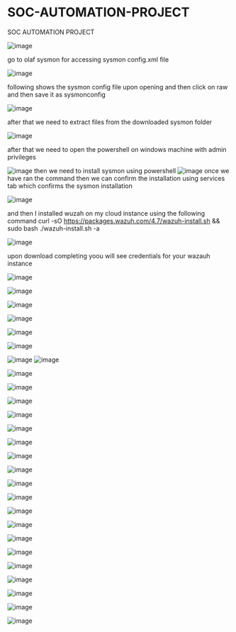 # SOC-AUTOMATION-PROJECT
SOC AUTOMATION PROJECT

![image](https://github.com/user-attachments/assets/869824b4-807b-4c7b-9584-8be8f728f974)

go to olaf sysmon for accessing sysmon config.xml file


![image](https://github.com/user-attachments/assets/8b6a9360-79e9-40ab-93b7-4ddd0f671509)

following shows the sysmon config file upon opening and then click on raw and then save it as sysmonconfig



![image](https://github.com/user-attachments/assets/5fe7ac93-5fe9-4fb8-a54b-a62ff50b092f)

after that we need to extract files from the downloaded sysmon folder

![image](https://github.com/user-attachments/assets/6e6ebe64-238f-4a97-88bb-22591d64d0e6)

after that we need to open the powershell on windows machine with admin privileges 

![image](https://github.com/user-attachments/assets/217bd257-29dc-4c55-a479-5af408dcf67d)
then we need to install sysmon using powershell
![image](https://github.com/user-attachments/assets/60db5769-3090-498d-93c0-6cbc26800215)
once we have ran the command then we can confirm the installation using services tab which confirms the sysmon installation 

![image](https://github.com/user-attachments/assets/d77ef5f3-0980-4777-b6e0-0b892f127889)




and then I installed wuzah on my cloud instance using the following command
curl -sO https://packages.wazuh.com/4.7/wazuh-install.sh && sudo bash ./wazuh-install.sh -a


![image](https://github.com/user-attachments/assets/f8d3387d-8dd9-4087-bff2-36da7e3c4663)

upon download completing yoou will see credentials for your wazauh instance

![image](https://github.com/user-attachments/assets/458683b1-f817-4cc3-b070-197853242fa7)

![image](https://github.com/user-attachments/assets/7978f45d-7b85-40b3-9094-d90d65195c47)


![image](https://github.com/user-attachments/assets/655a9768-e26f-4b59-adc7-16c4b462fd52)


![image](https://github.com/user-attachments/assets/6cd39532-d2bd-4a7b-af7a-0086b77bc343)

![image](https://github.com/user-attachments/assets/11570c54-6ba3-425c-b3a6-8f7c44e09f93)


![image](https://github.com/user-attachments/assets/81f323aa-9265-4669-8c17-fbcc40900548)

![image](https://github.com/user-attachments/assets/fb1e6381-079e-48fe-a320-8b8220148667)
![image](https://github.com/user-attachments/assets/e1d24da3-7c19-48a1-8b25-2d21e2f9b884)

![image](https://github.com/user-attachments/assets/b8dcd003-b370-4260-8a35-9a826310b6c5)

![image](https://github.com/user-attachments/assets/ec1714f6-5de1-4880-b49e-709dc248c72f)

![image](https://github.com/user-attachments/assets/80f0574c-27e1-4095-bd88-14e8bebe81b6)



![image](https://github.com/user-attachments/assets/9c36230b-c03b-4dc6-b56b-63bc85ddf588)


![image](https://github.com/user-attachments/assets/3028ca68-51b0-43d0-baef-ee034875c297)

![image](https://github.com/user-attachments/assets/0c1812e2-af5d-421a-91d6-6e19c770d26a)


![image](https://github.com/user-attachments/assets/330407c3-04fa-4397-8724-0997ffcc4698)

![image](https://github.com/user-attachments/assets/fec29534-3393-41e5-9f92-672b74e8da13)


![image](https://github.com/user-attachments/assets/ece581f2-44ee-478d-8458-c42f774f32ba)

![image](https://github.com/user-attachments/assets/5514629b-d57f-4d93-966d-4b8d0befc18e)

![image](https://github.com/user-attachments/assets/4790ba39-bf38-42f7-b1fd-df573cbcf1f9)

![image](https://github.com/user-attachments/assets/aa6832bd-d7c4-4b9a-9831-d0bc6549e7bd)


![image](https://github.com/user-attachments/assets/7311c1ad-8215-46b8-87ab-505b6eb51f2b)


![image](https://github.com/user-attachments/assets/90562a94-426e-4e2a-a970-80287c3a5b2b)




![image](https://github.com/user-attachments/assets/5cfcbe7e-215c-4195-9842-c2d311087e86)



![image](https://github.com/user-attachments/assets/ba3c11d6-24d0-41aa-ae1f-01764dc12e06)


![image](https://github.com/user-attachments/assets/f0a90ea0-6bc6-48db-987e-a633b19bf4b3)


![image](https://github.com/user-attachments/assets/15e56d98-1368-4fe0-8fc2-10886f618ad9)


![image](https://github.com/user-attachments/assets/ac1da0c5-b987-48f6-bda9-7f48744849e9)


